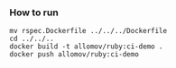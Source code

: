 ### How to run

```
mv rspec.Dockerfile ../../../Dockerfile
cd ../../..
docker build -t allomov/ruby:ci-demo .
docker push allomov/ruby:ci-demo
```

